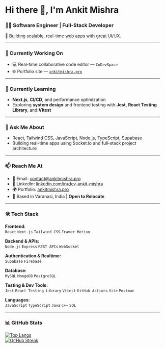 # Hi there 👋, I'm Ankit Mishra

### 👨‍💻 Software Engineer | Full-Stack Developer 
🎯  Building scalable, real-time web apps with great UI/UX.

---

### 🚀 Currently Working On
- 💻 Real-time collaborative code editor — `CoDevSpace`
- 🌐 Portfolio site — [`ankitmishra.pro`](https://ankitmishra.pro)

---

### 🌱 Currently Learning
- **Next.js**, **CI/CD**, and performance optimization  
- Exploring **system design** and frontend testing with **Jest**, **React Testing Library**, and **Vitest**

---

### 💬 Ask Me About
- React, Tailwind CSS, JavaScript, Node.js, TypeScript, Supabase  
- Building real-time apps using Socket.Io and full-stack project architecture

---

### 📫 Reach Me At
- 📧 Email: [contact@ankitmishra.pro](mailto:contact@ankitmishra.pro)  
- 🔗 LinkedIn: [linkedin.com/in/dev-ankit-mishra](https://www.linkedin.com/in/dev-ankit-mishra)  
- 🌍 Portfolio: [ankitmishra.pro](https://ankitmishra.pro)  
- 📍 Based in Varanasi, India | **Open to Relocate**

---

### 🛠️ Tech Stack

**Frontend:**  
`React` `Next.js` `Tailwind CSS` `Framer Motion`

**Backend & APIs:**  
`Node.js` `Express` `REST APIs` `WebSocket`

**Authentication & Realtime:**  
`Supabase` `Firebase`

**Database:**  
`MySQL` `MongoDB` `PostgreSQL`

**Testing & Dev Tools:**  
`Jest` `React Testing Library` `Vitest` `GitHub Actions` `Vite` `Postman`

**Languages:**  
`JavaScript` `TypeScript` `Java` `C++` `SQL`

---

### 📊 GitHub Stats  

[![Top Langs](https://github-readme-stats.vercel.app/api/top-langs/?username=dev-ankit-mishra&layout=compact&theme=tokyonight)](https://github.com/dev-ankit-mishra)  
[![GitHub Streak](https://streak-stats.demolab.com?user=dev-ankit-mishra&theme=tokyonight)](https://git.io/streak-stats)

